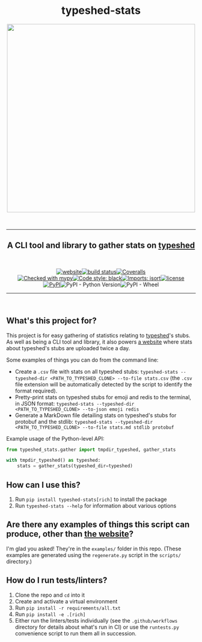 <div align=center>

# typeshed-stats

<img src="https://user-images.githubusercontent.com/66076021/202873196-3af493e6-bca0-4c1a-8853-73635b5c1ca8.png" width="500">

<br><hr>

## A CLI tool and library to gather stats on [typeshed](https://github.com/python/typeshed)

<br>

[![website](https://img.shields.io/website?down_color=red&down_message=Offline&style=for-the-badge&up_color=green&up_message=Running&url=https%3A%2F%2Falexwaygood.github.io%2Ftypeshed-stats%2F)](https://alexwaygood.github.io/typeshed-stats/)[![build status](https://img.shields.io/github/actions/workflow/status/AlexWaygood/typeshed-stats/test.yml?branch=main&label=Tests&style=for-the-badge)](https://github.com/AlexWaygood/typeshed-stats/actions/workflows/test.yml)[![Coveralls](https://img.shields.io/coverallsCoverage/github/AlexWaygood/typeshed-stats?style=for-the-badge)](https://coveralls.io/github/AlexWaygood/typeshed-stats)
<br>
[![Checked with mypy](https://img.shields.io/badge/mypy-checked-blue?style=for-the-badge)](http://mypy-lang.org/)[![Code style: black](https://img.shields.io/badge/code%20style-black-000000.svg?style=for-the-badge)](https://github.com/psf/black)[![Imports: isort](https://img.shields.io/badge/%20imports-isort-%231674b1?style=for-the-badge&labelColor=ef8336)](https://pycqa.github.io/isort/)[![license](https://img.shields.io/github/license/AlexWaygood/typeshed-stats?style=for-the-badge)](https://opensource.org/licenses/MIT)
<br>[![PyPI](https://img.shields.io/pypi/v/typeshed-stats?style=for-the-badge)](https://pypi.org/project/typeshed-stats/)![PyPI - Python Version](https://img.shields.io/pypi/pyversions/typeshed-stats?style=for-the-badge)![PyPI - Wheel](https://img.shields.io/pypi/wheel/typeshed-stats?style=for-the-badge)

<hr>
<br>
</div>

## What's this project for?

This project is for easy gathering of statistics relating to [typeshed](https://github.com/python/typeshed)'s stubs. As well as being a CLI tool and library, it also powers [a website](https://alexwaygood.github.io/typeshed-stats/) where stats about typeshed's stubs are uploaded twice a day.

Some examples of things you can do from the command line:

- Create a `.csv` file with stats on all typeshed stubs: `typeshed-stats --typeshed-dir <PATH_TO_TYPESHED_CLONE> --to-file stats.csv` (the `.csv` file extension will be automatically detected by the script to identify the format required).
- Pretty-print stats on typeshed stubs for emoji and redis to the terminal, in JSON format: `typeshed-stats --typeshed-dir <PATH_TO_TYPESHED_CLONE> --to-json emoji redis`
- Generate a MarkDown file detailing stats on typeshed's stubs for protobuf and the stdlib: `typeshed-stats --typeshed-dir <PATH_TO_TYPESHED_CLONE> --to-file stats.md stdlib protobuf`

Example usage of the Python-level API:

```python
from typeshed_stats.gather import tmpdir_typeshed, gather_stats

with tmpdir_typeshed() as typeshed:
    stats = gather_stats(typeshed_dir=typeshed)
```

## How can I use this?

1. Run `pip install typeshed-stats[rich]` to install the package
1. Run `typeshed-stats --help` for information about various options

## Are there any examples of things this script can produce, other than [the website](https://alexwaygood.github.io/typeshed-stats/)?

I'm glad you asked! They're in the `examples/` folder in this repo.
(These examples are generated using the `regenerate.py` script in the `scripts/` directory.)

## How do I run tests/linters?

1. Clone the repo and `cd` into it
1. Create and activate a virtual environment
1. Run `pip install -r requirements/all.txt`
1. Run `pip install -e .[rich]`
1. Either run the linters/tests individually (see the `.github/workflows` directory for details about what's run in CI) or use the `runtests.py` convenience script to run them all in succession.
